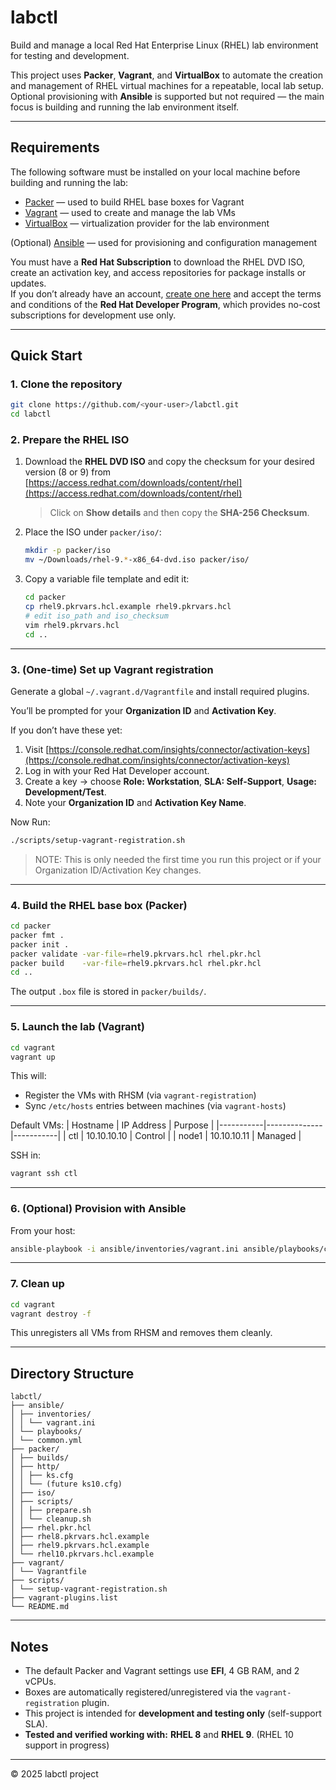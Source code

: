 # labctl

Build and manage a local Red Hat Enterprise Linux (RHEL) lab environment for testing and development.  

This project uses **Packer**, **Vagrant**, and **VirtualBox** to automate the creation and management of RHEL virtual machines for a repeatable, local lab setup.  
Optional provisioning with **Ansible** is supported but not required — the main focus is building and running the lab environment itself.

---

## Requirements

The following software must be installed on your local machine before building and running the lab:

- [Packer](https://www.packer.io/) — used to build RHEL base boxes for Vagrant  
- [Vagrant](https://www.vagrantup.com/) — used to create and manage the lab VMs  
- [VirtualBox](https://www.virtualbox.org/) — virtualization provider for the lab environment  

(Optional) [Ansible](https://www.ansible.com/) — used for provisioning and configuration management

You must have a **Red Hat Subscription** to download the RHEL DVD ISO, create an activation key, and access repositories for package installs or updates.  
If you don’t already have an account, [create one here](https://developers.redhat.com) and accept the terms and conditions of the **Red Hat Developer Program**, which provides no-cost subscriptions for development use only.

---

## Quick Start

### 1. Clone the repository
```bash
git clone https://github.com/<your-user>/labctl.git
cd labctl
```

### 2. Prepare the RHEL ISO
1. Download the **RHEL DVD ISO** and copy the checksum for your desired version (8 or 9) from  
   [https://access.redhat.com/downloads/content/rhel](https://access.redhat.com/downloads/content/rhel)
   > Click on **Show details** and then copy the **SHA-256 Checksum**.
2. Place the ISO under `packer/iso/`:
   ```bash
   mkdir -p packer/iso
   mv ~/Downloads/rhel-9.*-x86_64-dvd.iso packer/iso/
   ```
3. Copy a variable file template and edit it:
   ```bash
   cd packer
   cp rhel9.pkrvars.hcl.example rhel9.pkrvars.hcl
   # edit iso_path and iso_checksum
   vim rhel9.pkrvars.hcl
   cd ..
   ```

---

### 3. (One-time) Set up Vagrant registration
Generate a global `~/.vagrant.d/Vagrantfile` and install required plugins.

You’ll be prompted for your **Organization ID** and **Activation Key**.

If you don’t have these yet:
1. Visit [https://console.redhat.com/insights/connector/activation-keys](https://console.redhat.com/insights/connector/activation-keys)  
2. Log in with your Red Hat Developer account.  
3. Create a key → choose **Role: Workstation**, **SLA: Self-Support**, **Usage: Development/Test**.  
4. Note your **Organization ID** and **Activation Key Name**.

Now Run:
```bash
./scripts/setup-vagrant-registration.sh
```
> NOTE: This is only needed the first time you run this project or if your Organization ID/Activation Key changes.
---

### 4. Build the RHEL base box (Packer)
```bash
cd packer
packer fmt .
packer init .
packer validate -var-file=rhel9.pkrvars.hcl rhel.pkr.hcl
packer build    -var-file=rhel9.pkrvars.hcl rhel.pkr.hcl
cd ..
```

The output `.box` file is stored in `packer/builds/`.

---

### 5. Launch the lab (Vagrant)
```bash
cd vagrant
vagrant up
```

This will:
- Register the VMs with RHSM (via `vagrant-registration`)  
- Sync `/etc/hosts` entries between machines (via `vagrant-hosts`)  

Default VMs:
| Hostname | IP Address   | Purpose   |
|-----------|--------------|-----------|
| ctl       | 10.10.10.10  | Control   |
| node1     | 10.10.10.11  | Managed   |

SSH in:
```bash
vagrant ssh ctl
```

---

### 6. (Optional) Provision with Ansible
From your host:
```bash
ansible-playbook -i ansible/inventories/vagrant.ini ansible/playbooks/common.yml
```

---

### 7. Clean up
```bash
cd vagrant
vagrant destroy -f
```

This unregisters all VMs from RHSM and removes them cleanly.

---

## Directory Structure

```
labctl/
├── ansible/
│ ├── inventories/
│ │ └── vagrant.ini
│ └── playbooks/
│ └── common.yml
├── packer/
│ ├── builds/
│ ├── http/
│ │ ├── ks.cfg
│ │ └── (future ks10.cfg)
│ ├── iso/
│ ├── scripts/
│ │ ├── prepare.sh
│ │ └── cleanup.sh
│ ├── rhel.pkr.hcl
│ ├── rhel8.pkrvars.hcl.example
│ ├── rhel9.pkrvars.hcl.example
│ └── rhel10.pkrvars.hcl.example
├── vagrant/
│ └── Vagrantfile
├── scripts/
│ └── setup-vagrant-registration.sh
├── vagrant-plugins.list
└── README.md
```

---

## Notes
- The default Packer and Vagrant settings use **EFI**, 4 GB RAM, and 2 vCPUs.
- Boxes are automatically registered/unregistered via the `vagrant-registration` plugin.
- This project is intended for **development and testing only** (self-support SLA).
- **Tested and verified working with:** **RHEL 8** and **RHEL 9**. (RHEL 10 support in progress)

---

© 2025 labctl project